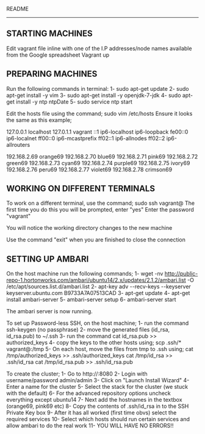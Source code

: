 README

-----------------------------------------------------------------------------------------------------------------

STARTING MACHINES
------------------
Edit vagrant file inline with one of the I.P addresses/node names available from the Google spreadsheet
Vagrant up


PREPARING MACHINES
------------------
Run the following commands in terminal:
1- sudo apt-get update
2- sudo apt-get install -y vim
3- sudo apt-get install -y openjdk-7-jdk
4- sudo apt-get install -y ntp ntpDate
5- sudo service ntp start


Edit the hosts file using the command;	   sudo vim /etc/hosts
Ensure it looks the same as this example;

127.0.0.1       localhost
127.0.1.1       vagrant
::1     ip6-localhost ip6-loopback
fe00::0 ip6-localnet
ff00::0 ip6-mcastprefix
ff02::1 ip6-allnodes
ff02::2 ip6-allrouters

192.168.2.69 orange69
192.168.2.70 blue69
192.168.2.71 pink69
192.168.2.72 green69
192.168.2.73 cyan69
192.168.2.74 purple69
192.168.2.75 ivory69
192.168.2.76 peru69
192.168.2.77 violet69
192.168.2.78 crimson69


WORKING ON DIFFERENT TERMINALS
------------------------------

To work on a different terminal, use the command;	sudo ssh vagrant@<target terminal>
The first time you do this you will be prompted, enter "yes"
Enter the password "vagrant"

You will notice the working directory changes to the new machine

Use the command "exit" when you are finished to close the connection


SETTING UP AMBARI
-----------------

On the host machine run the following commands;	1- wget -nv http://public-repo-1.hortonworks.com/ambari/ubuntu14/2.x/updates/2.1.2/ambari.list -O /etc/apt/sources.list.d/ambari.list
						2- apt-key adv --recv-keys --keyserver keyserver.ubuntu.com B9733A7A07513CAD
						3- apt-get update
						4- apt-get install ambari-server
						5- ambari-server setup
						6- ambari-server start

The ambari server is now running.

To set up Password-less SSH, on the host machine;	1- run the command ssh-keygen (no passphrase)
							2- move the generated files (id_rsa, id_rsa.pub) to ~/.ssh
							3- run the command cat id_rsa.pub >> authorized_keys
							4- copy the keys to the other hosts using;
								scp .ssh/* vagrant@<target host>:/tmp
							5- On each host, move the files from tmp to .ssh using;
								cat /tmp/authorized_keys >> .ssh/authorized_keys
								cat /tmp/id_rsa >> .ssh/id_rsa
								cat /tmp/id_rsa.pub >> .ssh/id_rsa.pub
							

To create the cluster;	1- Go to http://<host machine ip>:8080
			2- Login with username/password admin/admin
			3- Click on "Launch Install Wizard"
			4- Enter a name for the cluster
			5- Select the stack for the cluster (we stuck with the default)
			6- For the advanced repository options uncheck everything except ubuntu14
			7- Next add the hostnames in the textbox (orange69, pink69 etc)
			8- Copy the contents of .ssh/id_rsa in to the SSH Private Key box
			9- After it has all worked (first time obvs) select the required services
		       10- Select which hosts should run certain services and allow ambari to do the real work
		       11- YOU WILL HAVE NO ERRORS!!


